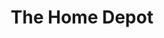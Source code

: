 ---
title: "The Home Depot"
url: /staten-island/the-home-depot-forest-avenue/
shop: doityourself
---